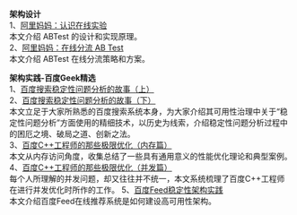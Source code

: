**架构设计**  
1、[阿里妈妈：认识在线实验](https://mp.weixin.qq.com/s/V8z4W_LFUZ8zwZ5zUkJtSw)  
本文介绍 ABTest 的设计和实现原理。  
2、[阿里妈妈：在线分流 AB Test](https://mp.weixin.qq.com/s/s83XxwQ--Rgo6bzUnu9sBg)  
本文介绍 ABTest 在线分流策略和方案。  

**架构实践-百度Geek精选**  
1、[百度搜索稳定性问题分析的故事（上）](https://mp.weixin.qq.com/s/BMbdk5RviLG1Ftlo-qRsDQ)  
2、[百度搜索稳定性问题分析的故事（下）](https://mp.weixin.qq.com/s/IHVUnyhJr4fhiopMLOJqjA)  
本文立足于大家所熟悉的百度搜索系统本身，为大家介绍其可用性治理中关于“稳定性问题分析”方面使用的精细技术，以历史为线索，介绍稳定性问题分析过程中的困厄之境、破局之道、创新之法。  
3、[百度C++工程师的那些极限优化（内存篇）](https://mp.weixin.qq.com/s/zOlQ07dCLRy_cHTTai6V1g)  
本文从内存访问角度，收集总结了一些具有通用意义的性能优化理论和典型案例。  
4、[百度C++工程师的那些极限优化（并发篇）](https://mp.weixin.qq.com/s/0Ofo8ak7-UXuuOoD0KIHwA)  
每个人所理解的并发问题，却又往往并不统一，本文系统梳理了百度C++工程师在进行并发优化时所作的工作。 
5、[百度Feed稳定性架构实践](https://mp.weixin.qq.com/s/sm8eehjoUEqvF_PS4VcRKg)  
本文介绍百度Feed在线推荐系统是如何建设高可用性架构。
